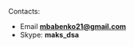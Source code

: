 Contacts:

* Email      **mbabenko21@gmail.com**
* Skype:    **maks_dsa**


[vk]: <http://vk.com/max.babenko> "Пишите письма"